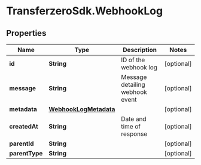 # TransferzeroSdk.WebhookLog

## Properties
Name | Type | Description | Notes
------------ | ------------- | ------------- | -------------
**id** | **String** | ID of the webhook log | [optional] 
**message** | **String** | Message detailing webhook event | [optional] 
**metadata** | [**WebhookLogMetadata**](WebhookLogMetadata.md) |  | [optional] 
**createdAt** | **String** | Date and time of response | [optional] 
**parentId** | **String** |  | [optional] 
**parentType** | **String** |  | [optional] 



